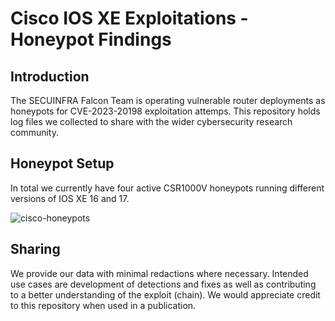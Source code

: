 # Cisco IOS XE Exploitations - Honeypot Findings

## Introduction

The SECUINFRA Falcon Team is operating vulnerable router deployments as honeypots for CVE-2023-20198 exploitation attemps. This repository holds log files we collected to share with the wider cybersecurity research community.

## Honeypot Setup

In total we currently have four active CSR1000V honeypots running different versions of IOS XE 16 and 17.

![cisco-honeypots](https://github.com/SIFalcon/research/assets/7806106/74c546e9-a90a-459d-8186-6ec89cac6ac7)

## Sharing

We provide our data with minimal redactions where necessary. Intended use cases are development of detections and fixes as well as contributing to a better understanding of the exploit (chain). We would appreciate credit to this repository when used in a publication.
